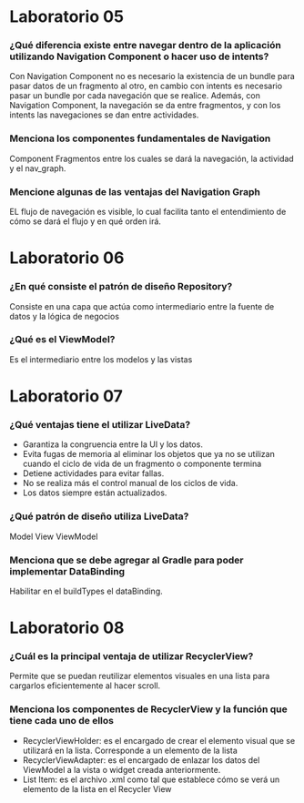 # Laboratorio 05
### ¿Qué diferencia existe entre navegar dentro de la aplicación utilizando Navigation Component o hacer uso de intents?
Con Navigation Component no es necesario la existencia de un bundle para pasar datos de un fragmento al otro, en cambio con intents es 
necesario pasar un bundle por cada navegación que se realice. Además, con Navigation Component, la navegación se da entre fragmentos, y con los intents
las navegaciones se dan entre actividades.

### Menciona los componentes fundamentales de Navigation
Component
Fragmentos entre los cuales se dará la navegación, la actividad y el nav_graph.

### Mencione algunas de las ventajas del Navigation Graph
EL flujo de navegación es visible, lo cual facilita tanto el entendimiento de cómo se dará el flujo y en qué orden irá.

# Laboratorio 06
### ¿En qué consiste el patrón de diseño Repository?
Consiste en una capa que actúa como intermediario entre la fuente de datos y la lógica de negocios

### ¿Qué es el ViewModel?
Es el intermediario entre los modelos y las vistas

# Laboratorio 07
### ¿Qué ventajas tiene el utilizar LiveData?
- Garantiza la congruencia entre la UI y los datos.
- Evita fugas de memoria al eliminar los objetos que ya no se utilizan cuando el ciclo de vida de un fragmento o componente termina
- Detiene actividades para evitar fallas.
- No se realiza más el control manual de los ciclos de vida.
- Los datos siempre están actualizados. 

### ¿Qué patrón de diseño utiliza LiveData?
Model View ViewModel

### Menciona que se debe agregar al Gradle para poder implementar DataBinding
Habilitar en el buildTypes el dataBinding.

# Laboratorio 08
### ¿Cuál es la principal ventaja de utilizar RecyclerView?
Permite que se puedan reutilizar elementos visuales en una lista para cargarlos eficientemente al hacer scroll.

### Menciona los componentes de RecyclerView y la función que tiene cada uno de ellos
- RecyclerViewHolder: es el encargado de crear el elemento visual que se utilizará en la lista. Corresponde a un elemento de la lista
- RecyclerViewAdapter: es el encargado de enlazar los datos del ViewModel a la vista o widget creada anteriormente.
- List Item: es el archivo .xml como tal que establece cómo se verá un elemento de la lista en el Recycler View

